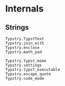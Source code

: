 
# Internals

## Strings

```@docs
Typstry.TypstText
Typstry.join_with
Typstry.enclose
Typstry.math_pad
```

```@docs
Typstry.typst_mime
Typstry.settings
Typstry.typst_executable
Typstry.escape_quote
Typstry.code_mode
```
